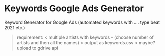 # Keywords Google Ads Generator
Keyword Generator for Google Ads (automated keywords with …. type beat 2021 etc.) 

> requirement: 
< multiple artists with keywords - (choose number of artists and then all the names)
< output as keywords.csv 
< maybe? upload to gdrive api